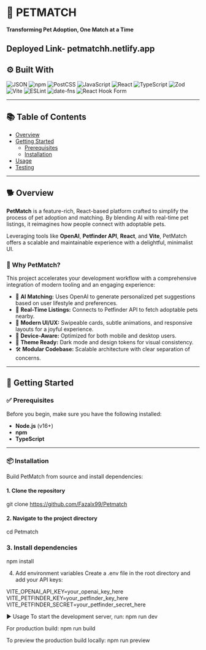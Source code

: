 # 🐾 PETMATCH  
**Transforming Pet Adoption, One Match at a Time**

Deployed Link-   petmatchh.netlify.app
---

## ⚙️ Built With

![JSON](https://img.shields.io/badge/-JSON-informational?style=flat&logo=json)  ![npm](https://img.shields.io/badge/-npm-CB3837?style=flat&logo=npm)  ![PostCSS](https://img.shields.io/badge/-PostCSS-DD3A0A?style=flat&logo=postcss)  ![JavaScript](https://img.shields.io/badge/-JavaScript-F7DF1E?style=flat&logo=javascript&logoColor=black)  ![React](https://img.shields.io/badge/-React-61DAFB?style=flat&logo=react&logoColor=black)  ![TypeScript](https://img.shields.io/badge/-TypeScript-007ACC?style=flat&logo=typescript)  ![Zod](https://img.shields.io/badge/-Zod-3178C6?style=flat&logo=typescript)  ![Vite](https://img.shields.io/badge/-Vite-646CFF?style=flat&logo=vite&logoColor=white)  ![ESLint](https://img.shields.io/badge/-ESLint-4B32C3?style=flat&logo=eslint)  ![date-fns](https://img.shields.io/badge/-datefns-FF6B6B?style=flat)  ![React Hook Form](https://img.shields.io/badge/-React%20Hook%20Form-EC5990?style=flat)

---

## 📚 Table of Contents

- [Overview](#overview)  
- [Getting Started](#getting-started)  
  - [Prerequisites](#prerequisites)  
  - [Installation](#installation)  
- [Usage](#usage)  
- [Testing](#testing)

---

## 🐕 Overview

**PetMatch** is a feature-rich, React-based platform crafted to simplify the process of pet adoption and matching. By blending AI with real-time pet listings, it reimagines how people connect with adoptable pets.

Leveraging tools like **OpenAI**, **Petfinder API**, **React**, and **Vite**, PetMatch offers a scalable and maintainable experience with a delightful, minimalist UI.

### 🚀 Why PetMatch?

This project accelerates your development workflow with a comprehensive integration of modern tooling and an engaging experience:

- 🧠 **AI Matching:** Uses OpenAI to generate personalized pet suggestions based on user lifestyle and preferences.
- 🐾 **Real-Time Listings:** Connects to Petfinder API to fetch adoptable pets nearby.
- 🎨 **Modern UI/UX:** Swipeable cards, subtle animations, and responsive layouts for a joyful experience.
- 📱 **Device-Aware:** Optimized for both mobile and desktop users.
- 🌙 **Theme Ready:** Dark mode and design tokens for visual consistency.
- 🛠️ **Modular Codebase:** Scalable architecture with clear separation of concerns.

---

## 🏁 Getting Started

### ✅ Prerequisites

Before you begin, make sure you have the following installed:

- **Node.js** (v16+)
- **npm**
- **TypeScript**

---

### 📦 Installation

Build PetMatch from source and install dependencies:

#### 1. Clone the repository

git clone https://github.com/Fazalx99/Petmatch

#### 2. Navigate to the project directory

cd Petmatch
###  3. Install dependencies

npm install

4. Add environment variables
Create a .env file in the root directory and add your API keys:

VITE_OPENAI_API_KEY=your_openai_key_here
VITE_PETFINDER_KEY=your_petfinder_key_here
VITE_PETFINDER_SECRET=your_petfinder_secret_here


▶️ Usage
To start the development server, run:
npm run dev

For production build:
npm run build

To preview the production build locally:
npm run preview
